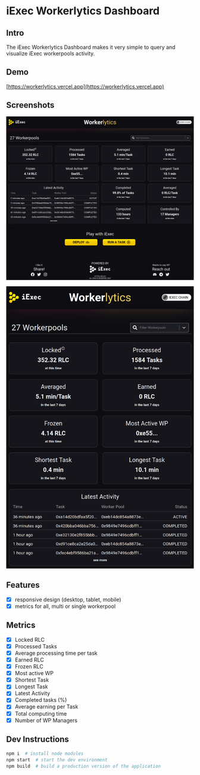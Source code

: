 # iExec Workerlytics Dashboard

## Intro

The iExec Workerlytics Dashboard makes it very simple to query and visualize iExec workerpools activity.

## Demo

[https://workerlytics.vercel.app](https://workerlytics.vercel.app)

## Screenshots

![workerlytics](workerlytics.png)

![workerlytics-tablet](workerlytics-tablet.png)

## Features

- [x] responsive design (desktop, tablet, mobile)
- [x] metrics for all, multi or single workerpool

## Metrics

- [x] Locked RLC
- [x] Processed Tasks
- [x] Average processing time per task
- [x] Earned RLC
- [x] Frozen RLC
- [x] Most active WP
- [x] Shortest Task
- [x] Longest Task
- [x] Latest Activity
- [x] Completed tasks (%)
- [x] Average earning per Task
- [x] Total computing time
- [x] Number of WP Managers

## Dev Instructions

```bash
npm i  # install node modules
npm start  # start the dev environment
npm build  # build a production version of the application
```
